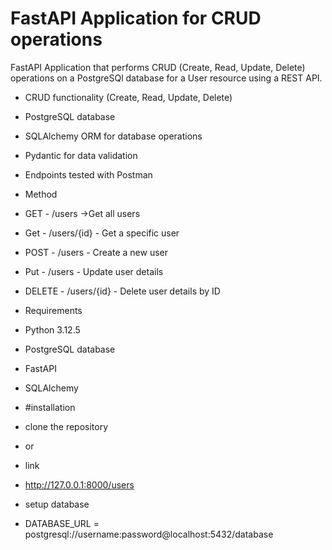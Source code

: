 # FastAPI Application for CRUD operations

FastAPI Application that performs CRUD (Create, Read, Update, Delete) operations on a PostgreSQl database for a User resource using a REST API.


- CRUD functionality (Create, Read, Update, Delete)
- PostgreSQL database
- SQLAlchemy ORM for database operations
- Pydantic for data validation
- Endpoints tested with Postman

- Method
- GET - /users ->Get all users
- Get - /users/{id} - Get a specific user
- POST - /users - Create a new user
- Put - /users - Update user details
- DELETE - /users/{id} - Delete user details by ID

- Requirements
- Python 3.12.5
- PostgreSQL database
- FastAPI
- SQLAlchemy

- #installation
- clone the repository
- or
- link
- http://127.0.0.1:8000/users

- setup database
- DATABASE_URL = postgresql://username:password@localhost:5432/database






  


